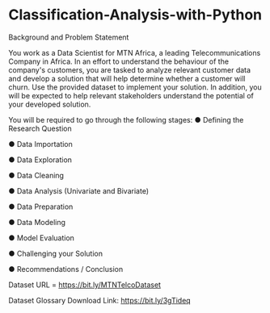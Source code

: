 # Classification-Analysis-with-Python


Background and Problem Statement

You work as a Data Scientist for MTN Africa, a leading Telecommunications Company in
Africa. In an effort to understand the behaviour of the company's customers, you are
tasked to analyze relevant customer data and develop a solution that will help determine
whether a customer will churn. Use the provided dataset to implement your solution. In
addition, you will be expected to help relevant stakeholders understand the potential of
your developed solution.

You will be required to go through the following stages:
● Defining the Research Question

● Data Importation

● Data Exploration

● Data Cleaning

● Data Analysis (Univariate and Bivariate)

● Data Preparation

● Data Modeling

● Model Evaluation

● Challenging your Solution

● Recommendations / Conclusion


Dataset URL = https://bit.ly/MTNTelcoDataset

Dataset Glossary Download Link: https://bit.ly/3gTideq
